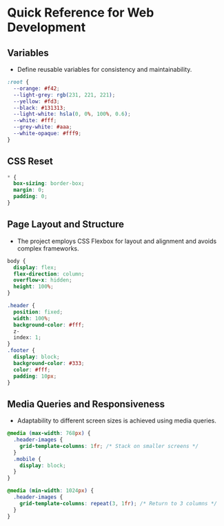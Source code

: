 # Quick Reference for Web Development

## Variables

- Define reusable variables for consistency and maintainability.

```CSS
:root {
  --orange: #f42;
  --light-grey: rgb(231, 221, 221);
  --yellow: #fd3;
  --black: #131313;
  --light-white: hsla(0, 0%, 100%, 0.6);
  --white: #fff;
  --grey-white: #aaa;
  --white-opaque: #fff9;
}

```

## CSS Reset

```CSS
* {
  box-sizing: border-box;
  margin: 0;
  padding: 0;
}
```

##  Page Layout and Structure

- The project employs CSS Flexbox for layout and alignment and avoids complex frameworks.

```CSS
body {
  display: flex;
  flex-direction: column;
  overflow-x: hidden;
  height: 100%;
}

.header {
  position: fixed;
  width: 100%;
  background-color: #fff;
  z-
  index: 1;
}
.footer {
  display: block;
  background-color: #333;
  color: #fff;
  padding: 10px;
}
```

## Media Queries and Responsiveness

- Adaptability to different screen sizes is achieved using media queries.

```CSS
@media (max-width: 768px) {
  .header-images {
    grid-template-columns: 1fr; /* Stack on smaller screens */
  }
  .mobile {
    display: block;
  }
}

@media (min-width: 1024px) {
  .header-images {
    grid-template-columns: repeat(3, 1fr); /* Return to 3 columns */
  }
}

```
